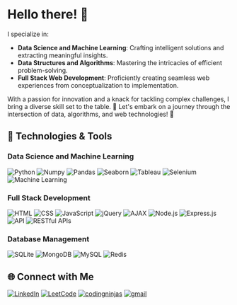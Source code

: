 # Hello there! 👋

I specialize in:

- **Data Science and Machine Learning**: Crafting intelligent solutions and extracting meaningful insights.
- **Data Structures and Algorithms**: Mastering the intricacies of efficient problem-solving.
- **Full Stack Web Development**: Proficiently creating seamless web experiences from conceptualization to implementation.

With a passion for innovation and a knack for tackling complex challenges, I bring a diverse skill set to the table.  🚀
Let's embark on a journey through the intersection of data, algorithms, and web technologies! 🚀

## 🔧 Technologies & Tools

### Data Science and Machine Learning
![Python](https://img.shields.io/badge/Python-555555?style=flat&logo=python)
![Numpy](https://img.shields.io/badge/Numpy-555555?style=flat&logo=numpy)
![Pandas](https://img.shields.io/badge/Pandas-555555?style=flat&logo=pandas)
![Seaborn](https://img.shields.io/badge/Seaborn-555555?style=flat&logo=seaborn)
![Tableau](https://img.shields.io/badge/Tableau-555555?style=flat&logo=tableau)
![Selenium](https://img.shields.io/badge/Selenium-555555?style=flat&logo=selenium)
![Machine Learning](https://img.shields.io/badge/Machine%20Learning-555555?style=flat)

### Full Stack Development
![HTML](https://img.shields.io/badge/HTML-555555?style=flat&logo=html5)
![CSS](https://img.shields.io/badge/CSS-555555?style=flat&logo=css3)
![JavaScript](https://img.shields.io/badge/JavaScript-555555?style=flat&logo=javascript)
![jQuery](https://img.shields.io/badge/jQuery-555555?style=flat&logo=jquery)
![AJAX](https://img.shields.io/badge/AJAX-555555?style=flat)
![Node.js](https://img.shields.io/badge/Node.js-555555?style=flat&logo=node.js)
![Express.js](https://img.shields.io/badge/Express.js-555555?style=flat&logo=express)
![API](https://img.shields.io/badge/API-555555?style=flat)
![RESTful APIs](https://img.shields.io/badge/RESTful%20APIs-555555?style=flat)

### Database Management
![SQLite](https://img.shields.io/badge/SQLite-555555?style=flat&logo=sqlite)
![MongoDB](https://img.shields.io/badge/MongoDB-555555?style=flat&logo=mongodb)
![MySQL](https://img.shields.io/badge/MySQL-555555?style=flat&logo=mysql)
![Redis](https://img.shields.io/badge/Redis-555555?style=flat&logo=redis)

## 🌐 Connect with Me

[![LinkedIn](https://img.shields.io/badge/LinkedIn-BhaweshRathour-blue?style-flat&logo=linkedin)](https://www.linkedin.com/in/bhaweshrathour18)
[![LeetCode](https://img.shields.io/badge/LeetCode-BhaweshRathour-555555?style=flat&logo=leetcode)](https://leetcode.com/bhaveshrathour380/)
[![codingninjas](https://img.shields.io/badge/code%20studio-BhaweshRathour-DD6620?style=flat&logo=codingninjas&logoColor=orange)](https://www.codingninjas.com/studio/profile/e6a83000-04ff-4e1f-a64c-6bf2198c7983)
[![gmail](https://img.shields.io/badge/gmail-BhaweshRathour-red?style=flat-square&logo=gmail)](mailto:bhaweshrathour18@gmail.com)
